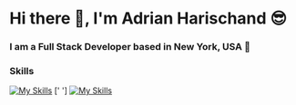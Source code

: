 # Hi there 👋, I'm Adrian Harischand 😎
### I am a Full Stack Developer based in New York, USA 📍
### Skills
[![My Skills](https://skillicons.dev/icons?i=html,css,js,python)](https://skillicons.dev) ['     '] [![My Skills](https://skillicons.dev/icons?i=bootstrap,react,express,flask)](https://skillicons.dev)


